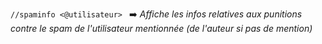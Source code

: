 `//spaminfo <@utilisateur> `
:arrow_right:	*Affiche les infos relatives aux punitions contre le spam de l'utilisateur mentionnée (de l'auteur si pas de mention)*